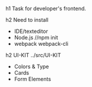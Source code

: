 h1 Task for developer's frontend.

h2 Need to install

* IDE/texteditor
* Node.js //npm init 
* webpack webpack-cli

h2 UI-KIT ../src/UI-KIT

* Colors & Type
* Cards
* Form Elements